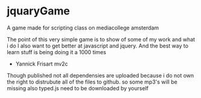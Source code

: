 # jquaryGame
A game made for scripting class on mediacollege amsterdam

The point of this very simple game is to show of some of my work and what i do
I also want to get better at javascript and jquery. And the best way to learn stuff is being doing it a 1000 times


- Yannick Frisart mv2c

Though published not all dependensies are uploaded because i do not own the right to distrubute all of the files to github.
so some mp3's will be missing also typed.js need to be downloaded by yourself

